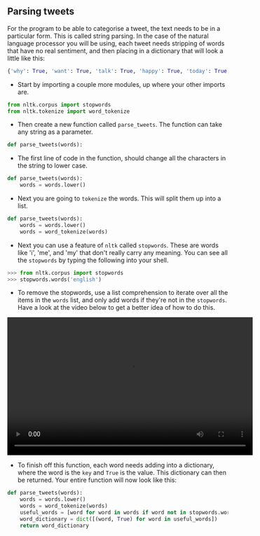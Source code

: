 ## Parsing tweets

For the program to be able to categorise a tweet, the text needs to be in a particular form. This is called string parsing. In the case of the natural language processor you will be using, each tweet needs stripping of words that have no real sentiment, and then placing in a dictionary that will look a little like this:

```python
{'why': True, 'want': True, 'talk': True, 'happy': True, 'today': True, 'hello': True}
```

- Start by importing a couple more modules, up where your other imports are.

```python
from nltk.corpus import stopwords
from nltk.tokenize import word_tokenize
```

- Then create a new function called `parse_tweets`. The function can take any string as a parameter.

```python
def parse_tweets(words):
```

- The first line of code in the function, should change all the characters in the string to lower case.

```python
def parse_tweets(words):
	words = words.lower()
```

- Next you are going to `tokenize` the words. This will split them up into a list.
```python
def parse_tweets(words):
	words = words.lower()
	words = word_tokenize(words)
```

- Next you can use a feature of `nltk` called `stopwords`. These are words like 'i', 'me', and 'my' that don't really carry any meaning. You can see all the `stopwords` by typing the following into your shell.

```python
>>> from nltk.corpus import stopwords
>>> stopwords.words('english')
```

- To remove the stopwords, use a list comprehension to iterate over all the items in the `words` list, and only add words if they're not in the `stopwords`. Have a look at the video below to get a better idea of how to do this.

<video width="560" height="315" controls>
<source src="images/vid_10.webm" type="video/webm">
Your browser does not support WebM video, try FireFox or Chrome
</video>

- To finish off this function, each word needs adding into a dictionary, where the word is the `key` and `True` is the value. This dictionary can then be returned. Your entire function will now look like this:

```python
def parse_tweets(words):
    words = words.lower()
    words = word_tokenize(words)
    useful_words = [word for word in words if word not in stopwords.words("english")]
    word_dictionary = dict([(word, True) for word in useful_words])
    return word_dictionary
```
